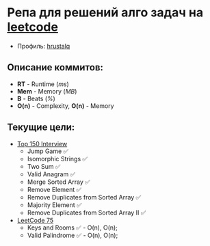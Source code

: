# Репа для решений алго задач на [leetcode](https://leetcode.com)

- Профиль: [hrustalq](https://leetcode.com/hrustalq/)

## Описание коммитов:

- **RT** - Runtime (*ms*)
- **Mem** - Memory (*MB*)
- **B** - Beats (*%*)
- **O(n)** - Complexity, **O(n)** - Memory

## Текущие цели:

- [Top 150 Interview](https://leetcode.com/studyplan/top-interview-150)  
  - Jump Game ✅
  - Isomorphic Strings ✅
  - Two Sum ✅
  - Valid Anagram ✅
  - Merge Sorted Array ✅
  - Remove Element ✅
  - Remove Duplicates from Sorted Array ✅
  - Majority Element ✅
  - Remove Duplicates from Sorted Array II ✅
- [LeetCode 75](https://leetcode.com/studyplan/leetcode-75/)
  - Keys and Rooms ✅ - O(n), O(n);
  - Valid Palindrome ✅ - O(n), O(n);
